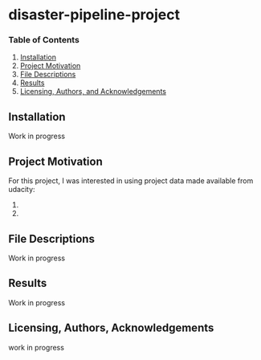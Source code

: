 # disaster-pipeline-project

### Table of Contents

1. [Installation](#installation)
2. [Project Motivation](#motivation)
3. [File Descriptions](#files)
4. [Results](#results)
5. [Licensing, Authors, and Acknowledgements](#licensing)

## Installation <a name="installation"></a>

Work in progress

## Project Motivation<a name="motivation"></a>

For this project, I was interested in using project data made available from udacity:

1. 
2. 




## File Descriptions <a name="files"></a>

Work in progress


## Results<a name="results"></a>

Work in progress



## Licensing, Authors, Acknowledgements<a name="licensing"></a>

work in progress
